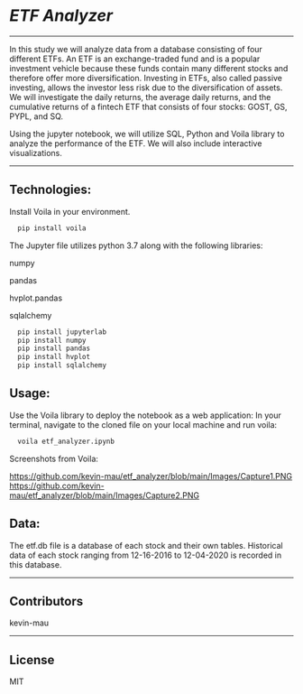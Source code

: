 # *ETF Analyzer*
---
In this study we will analyze data from a database consisting of four different ETFs.  An ETF is an exchange-traded fund and is a popular 
investment vehicle because these funds contain many different stocks and therefore offer more diversification.  Investing in ETFs, also
called passive investing, allows the investor less risk due to the diversification of assets.  We will investigate the daily returns, the
average daily returns, and the cumulative returns of a fintech ETF that consists of four stocks: GOST, GS, PYPL, and SQ. 

Using the jupyter notebook, we will utilize SQL, Python and Voila library to analyze the performance of the ETF.  We will also include 
interactive visualizations.  

---
## Technologies:

Install Voila in your environment.

```python
  pip install voila
```

The Jupyter file utilizes python 3.7 along with the following libraries:

numpy

pandas

hvplot.pandas

sqlalchemy

```python
  pip install jupyterlab
  pip install numpy
  pip install pandas
  pip install hvplot  
  pip install sqlalchemy
```

## Usage:

Use the Voila library to deploy the notebook as a web application:
In your terminal, navigate to the cloned file on your local machine and run voila:

```python
  voila etf_analyzer.ipynb
```
Screenshots from Voila:

https://github.com/kevin-mau/etf_analyzer/blob/main/Images/Capture1.PNG
https://github.com/kevin-mau/etf_analyzer/blob/main/Images/Capture2.PNG




## Data:

The etf.db file is a database of each stock and their own tables.
Historical data of each stock ranging from 12-16-2016 to 12-04-2020 is recorded in this database.

---

## Contributors

kevin-mau

---

## License

MIT
